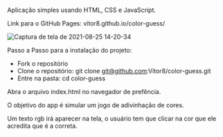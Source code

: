 Aplicação simples usando HTML, CSS e JavaScript.

Link para o GitHub Pages: vitor8.github.io/color-guess/

![Captura de tela de 2021-08-25 14-20-34](https://user-images.githubusercontent.com/24492328/130836531-6cf38588-b839-4925-b811-dd7dd709b2f7.png)

Passo a Passo para a instalação do projeto:

  - Fork o repositório
  - Clone o repositório: git clone git@github.com:Vitor8/color-guess.git
  - Entre na pasta: cd color-guess 

Abra o arquivo index.html no navegador de prefência. 

O objetivo do app é simular um jogo de adivinhação de cores.

Um texto rgb irá aparecer na tela, o usuário tem que clicar na cor que ele acredita que é a correta.
